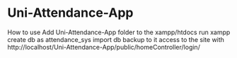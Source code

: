 # Uni-Attendance-App
How to use 
  Add Uni-Attendance-App folder to the xampp/htdocs
  run xampp
  create db as attendance_sys
  import db backup to it
  access to the site with http://localhost/Uni-Attendance-App/public/homeController/login/
